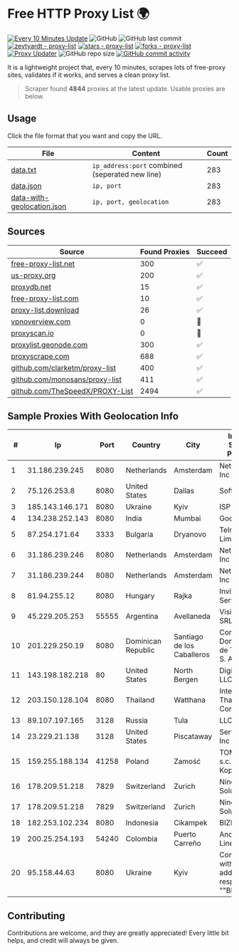 
# Free HTTP Proxy List 🌍

[![Every 10 Minutes Update](https://github.com/mertguvencli/http-proxy-list/actions/workflows/main.yml/badge.svg?branch=main)](https://github.com/mertguvencli/http-proxy-list/actions/workflows/main.yml)
![GitHub](https://img.shields.io/github/license/mertguvencli/http-proxy-list)
![GitHub last commit](https://img.shields.io/github/last-commit/mertguvencli/http-proxy-list)
[![zevtyardt - proxy-list](https://img.shields.io/static/v1?label=zevtyardt&message=proxy-list&color=blue&logo=github)](https://github.com/zevtyardt/proxy-list "Go to GitHub repo")
[![stars - proxy-list](https://img.shields.io/github/stars/zevtyardt/proxy-list?style=social)](https://github.com/zevtyardt/proxy-list)
[![forks - proxy-list](https://img.shields.io/github/forks/zevtyardt/proxy-list?style=social)](https://github.com/zevtyardt/proxy-list)
[![Proxy Updater](https://github.com/zevtyardt/proxy-list/workflows/Proxy%20Updater/badge.svg)](https://github.com/zevtyardt/proxy-list/actions?query=workflow:"Proxy+Updater")
![GitHub repo size](https://img.shields.io/github/repo-size/zevtyardt/proxy-list)
[![GitHub commit activity](https://img.shields.io/github/commit-activity/m/zevtyardt/proxy-list?logo=commits)](https://github.com/zevtyardt/proxy-list/commits/main)

It is a lightweight project that, every 10 minutes, scrapes lots of free-proxy sites, validates if it works, and serves a clean proxy list.

> Scraper found **4844** proxies at the latest update. Usable proxies are below.

## Usage

Click the file format that you want and copy the URL.

|File|Content|Count|
|----|-------|-----|
|[data.txt](https://raw.githubusercontent.com/mertguvencli/http-proxy-list/main/proxy-list/data.txt)|`ip_address:port` combined (seperated new line)|283|
|[data.json](https://raw.githubusercontent.com/mertguvencli/http-proxy-list/main/proxy-list/data.json)|`ip, port`|283|
|[data-with-geolocation.json](https://raw.githubusercontent.com/mertguvencli/http-proxy-list/main/proxy-list/data-with-geolocation.json)|`ip, port, geolocation`|283|

## Sources

|Source|Found Proxies|Succeed|
|------|-------------|-------|
|[free-proxy-list.net](https://free-proxy-list.net)|300|✅|
|[us-proxy.org](https://www.us-proxy.org)|200|✅|
|[proxydb.net](http://proxydb.net)|15|✅|
|[free-proxy-list.com](https://free-proxy-list.com/?page=&port=&type%5B%5D=http&type%5B%5D=https&up_time=0&search=Search)|10|✅|
|[proxy-list.download](https://www.proxy-list.download/HTTP)|26|✅|
|[vpnoverview.com](https://vpnoverview.com/privacy/anonymous-browsing/free-proxy-servers)|0|🚫|
|[proxyscan.io](https://www.proxyscan.io)|0|🚫|
|[proxylist.geonode.com](https://proxylist.geonode.com/api/proxy-list?limit=300&page=1&sort_by=lastChecked&sort_type=desc&protocols=http,https)|300|✅|
|[proxyscrape.com](https://api.proxyscrape.com/v2/?request=displayproxies&protocol=http&timeout=10000&country=all&ssl=all&anonymity=all)|688|✅|
|[github.com/clarketm/proxy-list](https://raw.githubusercontent.com/clarketm/proxy-list/master/proxy-list-raw.txt)|400|✅|
|[github.com/monosans/proxy-list](https://raw.githubusercontent.com/monosans/proxy-list/main/proxies/http.txt)|411|✅|
|[github.com/TheSpeedX/PROXY-List](https://raw.githubusercontent.com/TheSpeedX/PROXY-List/master/http.txt)|2494|✅|


## Sample Proxies With Geolocation Info

|#|Ip|Port|Country|City|Internet Service Provider|
|-|--|----|-------|----|-------------------------|
|1|31.186.239.245|8080|Netherlands|Amsterdam|NetSkope Inc|
|2|75.126.253.8|8080|United States|Dallas|SoftLayer|
|3|185.143.146.171|8080|Ukraine|Kyiv|ISP UTELS|
|4|134.238.252.143|8080|India|Mumbai|Google LLC|
|5|87.254.171.64|3333|Bulgaria|Dryanovo|Telnet Limited|
|6|31.186.239.246|8080|Netherlands|Amsterdam|NetSkope Inc|
|7|31.186.239.244|8080|Netherlands|Amsterdam|NetSkope Inc|
|8|81.94.255.12|8080|Hungary|Rajka|Invitech ICT Services Kft.|
|9|45.229.205.253|55555|Argentina|Avellaneda|Visio RED SRL|
|10|201.229.250.19|8080|Dominican Republic|Santiago de los Caballeros|Compañía Dominicana de Teléfonos S. A.|
|11|143.198.182.218|80|United States|North Bergen|DigitalOcean, LLC|
|12|203.150.128.104|8080|Thailand|Watthana|Internet Thailand Company Ltd|
|13|89.107.197.165|3128|Russia|Tula|LLC TK Altair|
|14|23.229.21.138|3128|United States|Piscataway|Server Mania Inc|
|15|159.255.188.134|41258|Poland|Zamość|TOM-NET s.c. Dariusz Koper|
|16|178.209.51.218|7829|Switzerland|Zurich|Nine Internet Solutions AG|
|17|178.209.51.218|7829|Switzerland|Zurich|Nine Internet Solutions AG|
|18|182.253.102.234|8080|Indonesia|Cikampek|BIZNET|
|19|200.25.254.193|54240|Colombia|Puerto Carreño|Andinet ON Line|
|20|95.158.44.63|8080|Ukraine|Kyiv|Company with additional responsibility ""BEST"|



## Contributing

Contributions are welcome, and they are greatly appreciated! Every
little bit helps, and credit will always be given.

